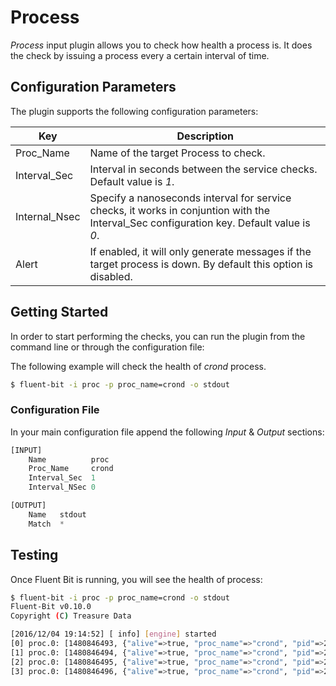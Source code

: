 # Process

_Process_ input plugin allows you to check how health a process is. It does the check by issuing a process every a certain interval of time.

## Configuration Parameters

The plugin supports the following configuration parameters:

| Key          | Description       |
| -------------|-------------------|
| Proc_Name    | Name of the target Process to check. |
| Interval\_Sec| Interval in seconds between the service checks. Default value is _1_. |
| Internal\_Nsec| Specify a nanoseconds interval for service checks, it works in conjuntion with the Interval\_Sec configuration key. Default value is _0_.|
| Alert        | If enabled, it will only generate messages if the target process is down. By default this option is disabled.|

## Getting Started

In order to start performing the checks, you can run the plugin from the command line or through the configuration file:

The following example will check the health of _crond_ process.

```bash
$ fluent-bit -i proc -p proc_name=crond -o stdout
```

### Configuration File

In your main configuration file append the following _Input_ & _Output_ sections:

```python
[INPUT]
    Name          proc
    Proc_Name     crond
    Interval_Sec  1
    Interval_NSec 0

[OUTPUT]
    Name   stdout
    Match  *
```

## Testing

Once Fluent Bit is running, you will see the health of process:

```bash
$ fluent-bit -i proc -p proc_name=crond -o stdout
Fluent-Bit v0.10.0
Copyright (C) Treasure Data

[2016/12/04 19:14:52] [ info] [engine] started
[0] proc.0: [1480846493, {"alive"=>true, "proc_name"=>"crond", "pid"=>2425}]
[1] proc.0: [1480846494, {"alive"=>true, "proc_name"=>"crond", "pid"=>2425}]
[2] proc.0: [1480846495, {"alive"=>true, "proc_name"=>"crond", "pid"=>2425}]
[3] proc.0: [1480846496, {"alive"=>true, "proc_name"=>"crond", "pid"=>2425}]
```
